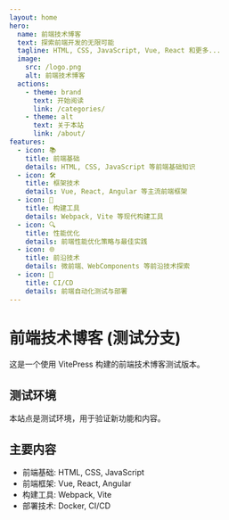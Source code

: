 ```yaml
---
layout: home
hero:
  name: 前端技术博客
  text: 探索前端开发的无限可能
  tagline: HTML, CSS, JavaScript, Vue, React 和更多...
  image:
    src: /logo.png
    alt: 前端技术博客
  actions:
    - theme: brand
      text: 开始阅读
      link: /categories/
    - theme: alt
      text: 关于本站
      link: /about/
features:
  - icon: 📚
    title: 前端基础
    details: HTML, CSS, JavaScript 等前端基础知识
  - icon: 🛠️
    title: 框架技术
    details: Vue, React, Angular 等主流前端框架
  - icon: 🚀
    title: 构建工具
    details: Webpack, Vite 等现代构建工具
  - icon: 🔍
    title: 性能优化
    details: 前端性能优化策略与最佳实践
  - icon: 🌐
    title: 前沿技术
    details: 微前端、WebComponents 等前沿技术探索
  - icon: 🔄
    title: CI/CD
    details: 前端自动化测试与部署
---
```


# 前端技术博客 (测试分支)

这是一个使用 VitePress 构建的前端技术博客测试版本。

## 测试环境

本站点是测试环境，用于验证新功能和内容。

## 主要内容

- 前端基础: HTML, CSS, JavaScript
- 前端框架: Vue, React, Angular
- 构建工具: Webpack, Vite
- 部署技术: Docker, CI/CD
